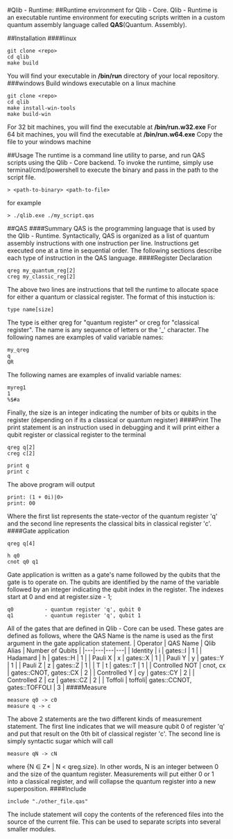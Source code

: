 #Qlib - Runtime:
##Runtime environment for Qlib - Core.
Qlib - Runtime is an executable runtime environment for executing scripts written in a custom quantum assembly language called **QAS**(Quantum. Assembly). 

##Installation
####linux
```
git clone <repo>
cd qlib
make build
```
You will find your executable in **/bin/run** directory of your local repository.
###windows
Build windows executable on a linux machine
```
git clone <repo>
cd qlib
make install-win-tools
make build-win
```
For 32 bit machines, you will find the executable at **/bin/run.w32.exe**
For 64 bit machines, you will find the executable at **/bin/run.w64.exe**
Copy the file to your windows machine

##Usage
The runtime is a command line utility to parse, and run QAS scripts using the Qlib - Core backend. To invoke the runtime, simply use terminal/cmd/powershell to execute the binary and pass in the path to the script file.
```
> <path-to-binary> <path-to-file>
```
for example
```
> ./qlib.exe ./my_script.qas
```

##QAS
####Summary
QAS is the programming language that is used by the Qlib - Runtime. Syntactically, QAS is organized as a list of quantum assembly instructions with one instruction per line. Instructions get executed one at a time in sequential order. The following sections describe each type of instruction in the QAS language.
####Register Declaration
```
qreg my_quantum_reg[2]
creg my_classic_reg[2]
```
The above two lines are instructions that tell the runtime to allocate space for either a quantum or classical register. The format of this instuction is:
```
type name[size]
```
The type is either qreg for "quantum register" or creg for "classical register". The name is any sequence of letters or the '_' character. The following names are examples of valid variable names:
```
my_qreg
q
QR
```
The following names are examples of invalid variable names:
```
myreg1
1
%$#a
```
Finally, the size is an integer indicating the number of bits or qubits in the register (depending on if its a classical or quantum register)
####Print 
The print statement is an instruction used in debugging and it will print either a qubit register or classical register to the terminal
```
qreg q[2]
creg c[2]

print q
print c
```
The above program will output
```
print: (1 + 0i)|0>
print: 00
```
Where the first list represents the state-vector of the quantum register 'q' and the second line represents the classical bits in classical register 'c'.
####Gate application
```
qreg q[4]

h q0
cnot q0 q1
```
Gate application is written as a gate's name followed by the qubits that the gate is to operate on. The qubits are identified by the name of the variable followed by an integer indicating the qubit index in the register. The indexes start at 0 and end at register.size - 1;
```
q0          - quantum register 'q', qubit 0
q1          - quantum register 'q', qubit 1
```
All of the gates that are defined in Qlib - Core can be used. These gates are defined as follows, where the QAS Name is the name is used as the first argument in the gate application statement.
| Operator | QAS Name | Qlib Alias | Number of Qubits |
|---|---|---|---|
|  Identity | i | gates::I | 1 |
|  Hadamard | h | gates::H | 1 |
|  Pauli X  | x | gates::X | 1 |
|  Pauli Y  | y | gates::Y | 1 |
|  Pauli Z  | z | gates::Z | 1 |
|  T        | t | gates::T | 1 |
|  Controlled NOT | cnot, cx | gates::CNOT, gates::CX | 2 |
|  Controlled Y | cy | gates::CY | 2 |
|  Controlled Z | cz | gates::CZ | 2 |
|  Toffoli |  toffoli| gates::CCNOT, gates::TOFFOLI | 3 |
####Measure
```
measure q0 -> c0
measure q -> c
```
The above 2 statements are the two different kinds of measurement statement. The first line indicates that we will measure qubit 0 of register 'q' and put that result on the 0th bit of classical register 'c'. The second line is simply syntactic sugar which will call 
```
measure qN -> cN 
```
where  {N &#8712; Z* | N < qreg.size}. In other words, N is an integer between 0 and the size of the quantum register. Measurements will put either 0 or 1 into a classical register, and will collapse the quantum register into a new superposition.
####Include
```
include "./other_file.qas"
```
The include statement will copy the contents of the referenced files into the source of the current file. This can be used to separate scripts into several smaller modules.

